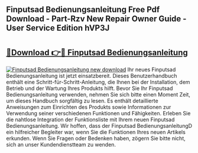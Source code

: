 ## Finputsad Bedienungsanleitung Free Pdf Download - Part-Rzv New Repair Owner Guide - User Service Edition hVP3J

# <h2><a href="http://df2pdy.blite.top/?on=Finputsad+Bedienungsanleitung">🔗Download 👉🔴 Finputsad Bedienungsanleitung</a></h2>

[![Finputsad Bedienungsanleitung new download](https://i.imgur.com/lujVjoI.png)](http://df2pdy.blite.top/?on=Finputsad+Bedienungsanleitung)
Ihr neues Finputsad Bedienungsanleitung ist jetzt einsatzbereit. Dieses Benutzerhandbuch enthält eine Schritt-für-Schritt-Anleitung, die Ihnen bei der Installation, dem Betrieb und der Wartung Ihres Produkts hilft. Bevor Sie Ihr Finputsad Bedienungsanleitung verwenden, nehmen Sie sich bitte einen Moment Zeit, um dieses Handbuch sorgfältig zu lesen. Es enthält detaillierte Anweisungen zum Einrichten des Produkts sowie Informationen zur Verwendung seiner verschiedenen Funktionen und Fähigkeiten. Erleben Sie die nahtlose Integration der Funktionsliste mit Ihrem neuen Finputsad Bedienungsanleitung. Wir hoffen, dass der Finputsad BedienungsanleitungD ein hilfreicher Begleiter war, wenn Sie die Funktionen Ihres neuen Artikels erkunden. Wenn Sie Fragen oder Bedenken haben, zögern Sie bitte nicht, sich an unser Kundendienstteam zu wenden.
